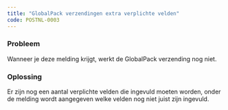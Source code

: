 ```yaml
---
title: "GlobalPack verzendingen extra verplichte velden"
code: POSTNL-0003
---
```



<p><h3>Probleem</h3></p>
<p>Wanneer je deze melding krijgt, werkt de GlobalPack verzending nog niet. </p>
<p><h3>Oplossing</h3></p>
<p>Er zijn nog een aantal verplichte velden die ingevuld moeten worden, onder de melding wordt aangegeven welke velden nog niet juist zijn ingevuld. </p>
